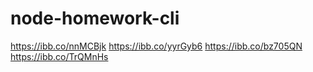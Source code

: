 # node-homework-cli

https://ibb.co/nnMCBjk
https://ibb.co/yyrGyb6
https://ibb.co/bz705QN
https://ibb.co/TrQMnHs
